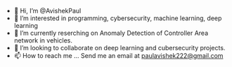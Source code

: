 - 👋 Hi, I’m @AvishekPaul
- 👀 I’m interested in programming, cybersecurity, machine learning, deep learning
- 🌱 I’m currently reserching on Anomaly Detection of Controller Area network in vehicles.
- 💞️ I’m looking to collaborate on deep learning and cubersecurity projects.
- 📫 How to reach me ... Send me an email at paulavishek222@gmail.com

<!---
AvishekPaul/AvishekPaul is a ✨ special ✨ repository because its `README.md` (this file) appears on your GitHub profile.
You can click the Preview link to take a look at your changes.
--->
